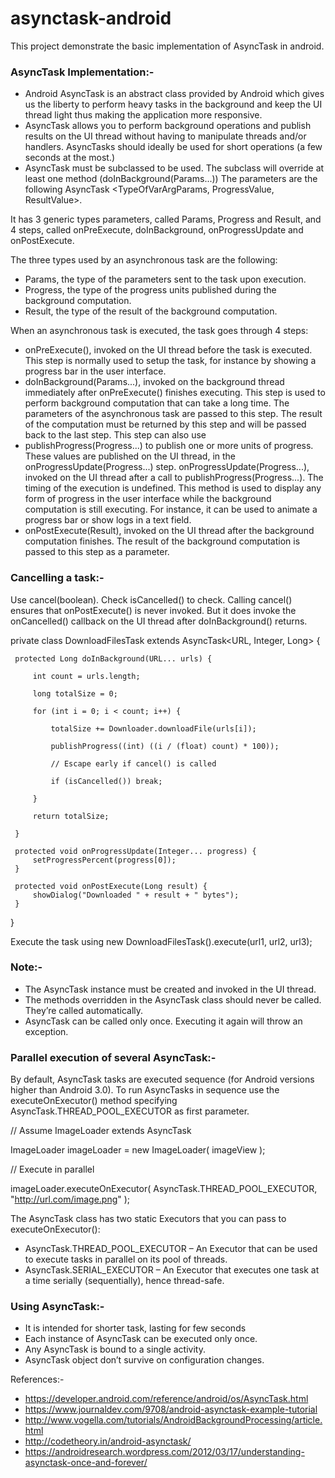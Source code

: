 # asynctask-android
This project demonstrate the basic implementation of AsyncTask in android.

### AsyncTask Implementation:-

* Android AsyncTask is an abstract class provided by Android which gives us the liberty to perform heavy tasks in the background and keep the UI thread light thus making the application more responsive.
* AsyncTask allows you to perform background operations and publish results on the UI thread without having to manipulate threads and/or handlers. AsyncTasks should ideally be used for short operations (a few seconds at the most.)
* AsyncTask must be subclassed to be used. The subclass will override at least one method (doInBackground(Params...)) The parameters are the following AsyncTask <TypeOfVarArgParams, ProgressValue, ResultValue>.

It has 3 generic types parameters, called Params, Progress and Result, and 4 steps, called onPreExecute, doInBackground, onProgressUpdate and onPostExecute.

The three types used by an asynchronous task are the following:
* Params, the type of the parameters sent to the task upon execution.
* Progress, the type of the progress units published during the background computation.
* Result, the type of the result of the background computation.

When an asynchronous task is executed, the task goes through 4 steps:
* onPreExecute(), invoked on the UI thread before the task is executed. This step is normally used to setup the task, for instance by showing a progress bar in the user interface.
* doInBackground(Params...), invoked on the background thread immediately after onPreExecute() finishes executing. This step is used to perform background computation that can take a long time. The parameters of the asynchronous task are passed to this step. The result of the computation must be returned by this step and will be passed back to the last step. This step can also use 
* publishProgress(Progress...) to publish one or more units of progress. These values are published on the UI thread, in the onProgressUpdate(Progress...) step.
onProgressUpdate(Progress...), invoked on the UI thread after a call to publishProgress(Progress...). The timing of the execution is undefined. This method is used to display any form of progress in the user interface while the background computation is still executing. For instance, it can be used to animate a progress bar or show logs in a text field.
* onPostExecute(Result), invoked on the UI thread after the background computation finishes. The result of the background computation is passed to this step as a parameter.

### Cancelling a task:-
Use cancel(boolean). Check isCancelled() to check. Calling cancel() ensures that onPostExecute() is never invoked. But it does invoke the onCancelled() callback on the UI thread after doInBackground() returns.

private class DownloadFilesTask extends AsyncTask<URL, Integer, Long> {

     protected Long doInBackground(URL... urls) {
     
         int count = urls.length;
         
         long totalSize = 0;
         
         for (int i = 0; i < count; i++) {
         
             totalSize += Downloader.downloadFile(urls[i]);
             
             publishProgress((int) ((i / (float) count) * 100));
             
             // Escape early if cancel() is called
             
             if (isCancelled()) break;
             
         }
         
         return totalSize;
         
     }

     protected void onProgressUpdate(Integer... progress) {
         setProgressPercent(progress[0]);
     }

     protected void onPostExecute(Long result) {
         showDialog("Downloaded " + result + " bytes");
     }
 }

Execute the task using
new DownloadFilesTask().execute(url1, url2, url3);

### Note:-
* The AsyncTask instance must be created and invoked in the UI thread.
* The methods overridden in the AsyncTask class should never be called. They’re called automatically.
* AsyncTask can be called only once. Executing it again will throw an exception.

### Parallel execution of several AsyncTask:-
By default, AsyncTask tasks are executed sequence (for Android versions higher than Android 3.0). To run AsyncTasks in sequence use the executeOnExecutor() method specifying AsyncTask.THREAD_POOL_EXECUTOR as first parameter.

// Assume ImageLoader extends AsyncTask

ImageLoader imageLoader = new ImageLoader( imageView );

// Execute in parallel

imageLoader.executeOnExecutor( AsyncTask.THREAD_POOL_EXECUTOR, "http://url.com/image.png" );

The AsyncTask class has two static Executors that you can pass to executeOnExecutor():

* AsyncTask.THREAD_POOL_EXECUTOR – An Executor that can be used to execute tasks in parallel on its pool of threads.
* AsyncTask.SERIAL_EXECUTOR – An Executor that executes one task at a time serially (sequentially), hence thread-safe.


### Using AsyncTask:-
* It is intended for shorter task, lasting for few seconds
* Each instance of AsyncTask can be executed only once.
* Any AsyncTask is bound to a single activity.
* AsyncTask object don’t survive on configuration changes.

References:-
* https://developer.android.com/reference/android/os/AsyncTask.html
* https://www.journaldev.com/9708/android-asynctask-example-tutorial
* http://www.vogella.com/tutorials/AndroidBackgroundProcessing/article.html
* http://codetheory.in/android-asynctask/
* https://androidresearch.wordpress.com/2012/03/17/understanding-asynctask-once-and-forever/
